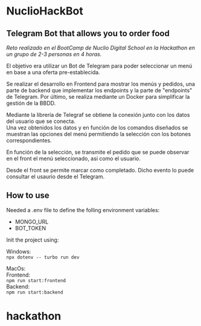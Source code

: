 # NuclioHackBot

 <h2>Telegram Bot that allows you to order food</h2>

<em>Reto realizado en el BootCamp de Nuclio Digital School en la Hackathon  en un grupo de 2-3 personas en 4 horas.</em>

El objetivo era utilizar un Bot de Telegram para poder seleccionar un menú en base a una oferta pre-establecida.</br>

Se realizar el desarrollo en Frontend para mostrar los menús y pedidos, una parte de backend que implementar los endpoints y la parte de "endpoints" de Telegram. Por último, se realiza mediante un Docker para simplificar la gestión de la BBDD.</br>

Mediante la librería de Telegraf se obtiene la conexión junto con los datos del usuario que se conecta.</br>
Una vez obtenidos los datos y en función de los comandos diseñados se muestran las opciones del menú permitiendo la selección con los botones correspondientes.</br>

En función de la selección, se transmite el pedido que se puede observar en el front el menú seleccionado, así como el usuario.</br>

Desde el front se permite marcar como completado. Dicho evento lo puede consultar el usaurio desde el Telegram. </br>


<h2>How to use </h2>

<p>Needed a .env file to define the folling environment variables:</p>
<ul>
<li>MONGO_URL</li>
<li>BOT_TOKEN</li>
</ul>
<p> Init the project using: </p>

Windows: </br>
<code>npx dotenv -- turbo run dev</code>

MacOs:</br>
Frontend:</br>
<code>npm run start:frontend</code></br>
Backend:</br>
<code>npm run start:backend</code>
# hackathon

